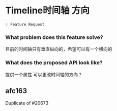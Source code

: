 # Timeline时间轴 方向

`💡 Feature Request`

### What problem does this feature solve?

目前的时间轴只有垂直纵向的，希望可以有一个横向的

### What does the proposed API look like?

提供一个属性 可以更改时间轴的方向？

<!-- generated by ant-design-issue-helper. DO NOT REMOVE -->

## afc163

Duplicate of #20673
